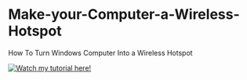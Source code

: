 # Make-your-Computer-a-Wireless-Hotspot
How To Turn Windows Computer Into a Wireless Hotspot


[![Watch my tutorial here!](https://img.youtube.com/vi/joVRu__09Gs/0.jpg)](https://www.youtube.com/watch?v=joVRu__09Gs)
